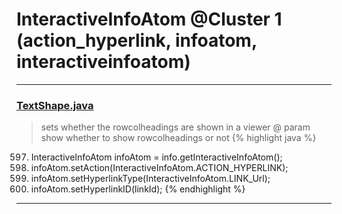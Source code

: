 # InteractiveInfoAtom @Cluster 1 (action_hyperlink, infoatom, interactiveinfoatom)

***

### [TextShape.java](https://searchcode.com/codesearch/view/97394395/)
> sets whether the rowcolheadings are shown in a viewer @ param show whether to show rowcolheadings or not 
{% highlight java %}
597. InteractiveInfoAtom infoAtom = info.getInteractiveInfoAtom();
598. infoAtom.setAction(InteractiveInfoAtom.ACTION_HYPERLINK);
599. infoAtom.setHyperlinkType(InteractiveInfoAtom.LINK_Url);
600. infoAtom.setHyperlinkID(linkId);
{% endhighlight %}

***

